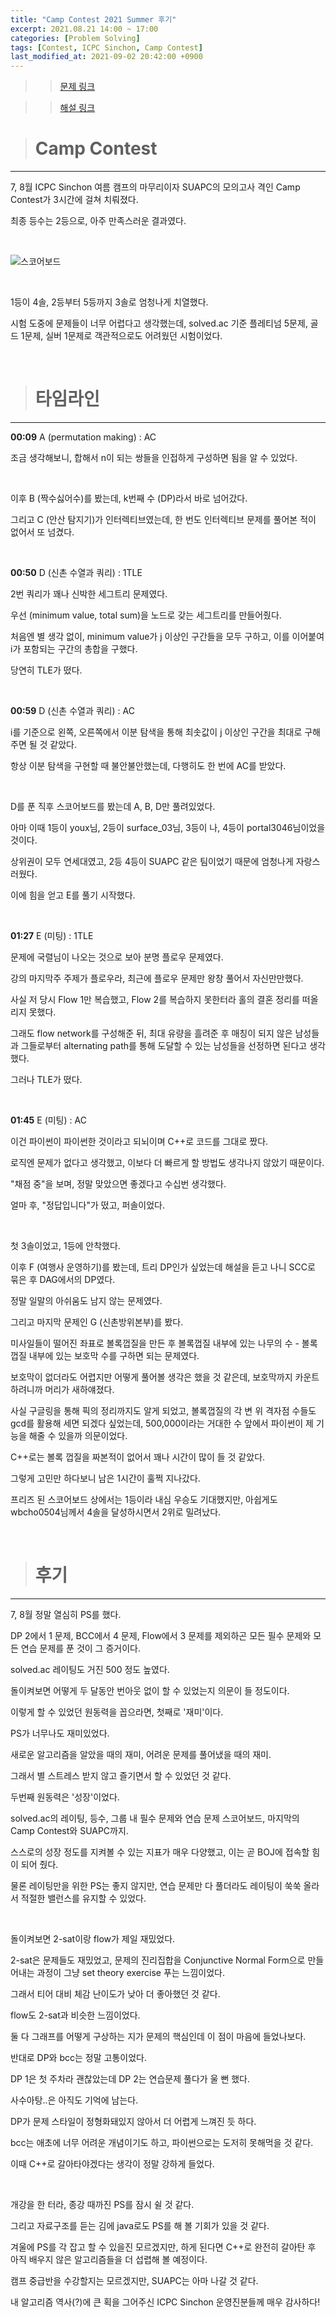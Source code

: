 ```yaml
---
title: "Camp Contest 2021 Summer 후기"
excerpt: 2021.08.21 14:00 ~ 17:00
categories: [Problem Solving]
tags: [Contest, ICPC Sinchon, Camp Contest]
last_modified_at: 2021-09-02 20:42:00 +0900
---
```


>> [문제 링크](https://www.acmicpc.net/category/detail/2749)

>> [해설 링크](https://icpc-sinchon.io/campcontest)

> # Camp Contest
---

7, 8월 ICPC Sinchon 여름 캠프의 마무리이자 SUAPC의 모의고사 격인 Camp Contest가 3시간에 걸쳐 치뤄졌다.

최종 등수는 2등으로, 아주 만족스러운 결과였다.

<br>

![스코어보드](/assets/images/2021_09_02/스코어보드.PNG)

<br>

1등이 4솔, 2등부터 5등까지 3솔로 엄청나게 치열했다.

시험 도중에 문제들이 너무 어렵다고 생각했는데, solved.ac 기준 플레티넘 5문제, 골드 1문제, 실버 1문제로 객관적으로도 어려웠던 시험이었다.

<br>

> # 타임라인
---

**00:09** A (permutation making) : AC

조금 생각해보니, 합해서 n이 되는 쌍들을 인접하게 구성하면 됨을 알 수 있었다.

<br>

이후 B (짝수싫어수)를 봤는데, k번째 수 (DP)라서 바로 넘어갔다.

그리고 C (안산 탐지기)가 인터렉티브였는데, 한 번도 인터렉티브 문제를 풀어본 적이 없어서 또 넘겼다.

<br>

**00:50** D (신촌 수열과 쿼리) : 1TLE

2번 쿼리가 꽤나 신박한 세그트리 문제였다.

우선 (minimum value, total sum)을 노드로 갖는 세그트리를 만들어줬다.

처음엔 별 생각 없이, minimum value가 j 이상인 구간들을 모두 구하고, 이를 이어붙여 i가 포함되는 구간의 총합을 구했다.

당연히 TLE가 떴다.

<br>

**00:59** D (신촌 수열과 쿼리) : AC

i를 기준으로 왼쪽, 오른쪽에서 이분 탐색을 통해 최솟값이 j 이상인 구간을 최대로 구해주면 될 것 같았다.

항상 이분 탐색을 구현할 때 불안불안했는데, 다행히도 한 번에 AC를 받았다.

<br>

D를 푼 직후 스코어보드를 봤는데 A, B, D만 풀려있었다.

아마 이때 1등이 youx님, 2등이 surface_03님, 3등이 나, 4등이 portal3046님이었을 것이다.

상위권이 모두 연세대였고, 2등 4등이 SUAPC 같은 팀이었기 때문에 엄청나게 자랑스러웠다.

이에 힘을 얻고 E를 풀기 시작했다.

<br>

**01:27** E (미팅) : 1TLE

문제에 국렬님이 나오는 것으로 보아 분명 플로우 문제였다.

강의 마지막주 주제가 플로우라, 최근에 플로우 문제만 왕창 풀어서 자신만만했다.

사실 저 당시 Flow 1만 복습했고, Flow 2를 복습하지 못한터라 홀의 결혼 정리를 떠올리지 못했다.

그래도 flow network를 구성해준 뒤, 최대 유량을 흘려준 후 매칭이 되지 않은 남성들과 그들로부터 alternating path를 통해 도달할 수 있는 남성들을 선정하면 된다고 생각했다.

그러나 TLE가 떴다.

<br>

**01:45** E (미팅) : AC

이건 파이썬이 파이썬한 것이라고 되뇌이며 C++로 코드를 그대로 짰다.

로직엔 문제가 없다고 생각했고, 이보다 더 빠르게 할 방법도 생각나지 않았기 때문이다.

"채점 중"을 보며, 정말 맞았으면 좋겠다고 수십번 생각했다.

얼마 후, "정답입니다"가 떴고, 퍼솔이었다.

<br>

첫 3솔이었고, 1등에 안착했다.

이후 F (여행사 운영하기)를 봤는데, 트리 DP인가 싶었는데 해설을 듣고 나니 SCC로 묶은 후 DAG에서의 DP였다.

정말 일말의 아쉬움도 남지 않는 문제였다.

그리고 마지막 문제인 G (신촌방위본부)를 봤다.

미사일들이 떨어진 좌표로 볼록껍질을 만든 후 볼록껍질 내부에 있는 나무의 수 - 볼록껍질 내부에 있는 보호막 수를 구하면 되는 문제였다.

보호막이 없더라도 어렵지만 어떻게 풀어볼 생각은 했을 것 같은데, 보호막까지 카운트하려니까 머리가 새하얘졌다.

사실 구글링을 통해 픽의 정리까지도 알게 되었고, 볼록껍질의 각 변 위 격자점 수들도 gcd를 활용해 세면 되겠다 싶었는데, 500,000이라는 거대한 수 앞에서 파이썬이 제 기능을 해줄 수 있을까 의문이었다.

C++로는 볼록 껍질을 짜본적이 없어서 꽤나 시간이 많이 들 것 같았다.

그렇게 고민만 하다보니 남은 1시간이 훌쩍 지나갔다.

프리즈 된 스코어보드 상에서는 1등이라 내심 우승도 기대했지만, 아쉽게도 wbcho0504님께서 4솔을 달성하시면서 2위로 밀려났다.

<br>

> # 후기
---

7, 8월 정말 열심히 PS를 했다.

DP 2에서 1 문제, BCC에서 4 문제, Flow에서 3 문제를 제외하곤 모든 필수 문제와 모든 연습 문제를 푼 것이 그 증거이다.

solved.ac 레이팅도 거진 500 정도 높였다.

돌이켜보면 어떻게 두 달동안 번아웃 없이 할 수 있었는지 의문이 들 정도이다.

이렇게 할 수 있었던 원동력을 꼽으라면, 첫째로 '재미'이다.

PS가 너무나도 재미있었다.

새로운 알고리즘을 알았을 때의 재미, 어려운 문제를 풀어냈을 때의 재미.

그래서 별 스트레스 받지 않고 즐기면서 할 수 있었던 것 같다.

두번째 원동력은 '성장'이었다.

solved.ac의 레이팅, 등수, 그룹 내 필수 문제와 연습 문제 스코어보드, 마지막의 Camp Contest와 SUAPC까지.

스스로의 성장 정도를 지켜볼 수 있는 지표가 매우 다양했고, 이는 곧 BOJ에 접속할 힘이 되어 줬다.

물론 레이팅만을 위한 PS는 좋지 않지만, 연습 문제만 다 풀더라도 레이팅이 쑥쑥 올라서 적절한 밸런스를 유지할 수 있었다.

<br>

돌이켜보면 2-sat이랑 flow가 제일 재밌었다.

2-sat은 문제들도 재밌었고, 문제의 진리집합을 Conjunctive Normal Form으로 만들어내는 과정이 그냥 set theory exercise 푸는 느낌이었다.

그래서 티어 대비 체감 난이도가 낮아 더 좋아했던 것 같다.

flow도 2-sat과 비슷한 느낌이었다.

둘 다 그래프를 어떻게 구상하는 지가 문제의 핵심인데 이 점이 마음에 들었나보다.

반대로 DP와 bcc는 정말 고통이었다.

DP 1은 첫 주차라 괜찮았는데 DP 2는 연습문제 풀다가 울 뻔 했다.

사수아탕..은 아직도 기억에 남는다.

DP가 문제 스타일이 정형화돼있지 않아서 더 어렵게 느껴진 듯 하다.

bcc는 애초에 너무 어려운 개념이기도 하고, 파이썬으로는 도저히 못해먹을 것 같다.

이때 C++로 갈아타야겠다는 생각이 정말 강하게 들었다.

<br>

개강을 한 터라, 종강 때까진 PS를 잠시 쉴 것 같다.

그리고 자료구조를 듣는 김에 java로도 PS를 해 볼 기회가 있을 것 같다.

겨울에 PS를 각 잡고 할 수 있을진 모르겠지만, 하게 된다면 C++로 완전히 갈아탄 후 아직 배우지 않은 알고리즘들을 더 섭렵해 볼 예정이다.

캠프 중급반을 수강할지는 모르겠지만, SUAPC는 아마 나갈 것 같다.

내 알고리즘 역사(?)에 큰 획을 그어주신 ICPC Sinchon 운영진분들께 매우 감사하다!